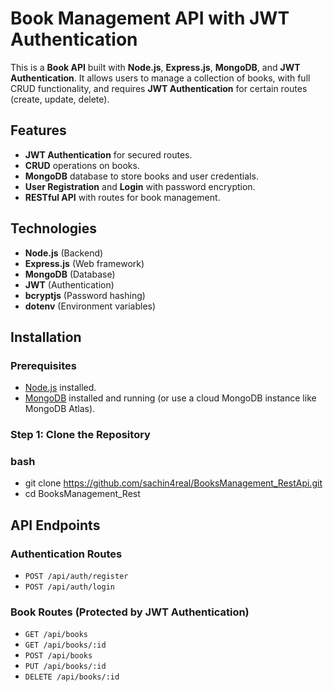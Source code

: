 # Book Management API with JWT Authentication

This is a  **Book API** built with **Node.js**, **Express.js**, **MongoDB**, and **JWT Authentication**. It allows users to manage a collection of books, with full CRUD functionality, and requires **JWT Authentication** for certain routes (create, update, delete).

## Features

- **JWT Authentication** for secured routes.
- **CRUD** operations on books.
- **MongoDB** database to store books and user credentials.
- **User Registration** and **Login** with password encryption.
- **RESTful API** with routes for book management.

## Technologies

- **Node.js** (Backend)
- **Express.js** (Web framework)
- **MongoDB** (Database)
- **JWT** (Authentication)
- **bcryptjs** (Password hashing)
- **dotenv** (Environment variables)

## Installation

### Prerequisites

- [Node.js](https://nodejs.org/en/download/) installed.
- [MongoDB](https://www.mongodb.com/try/download/community) installed and running (or use a cloud MongoDB instance like MongoDB Atlas).

### Step 1: Clone the Repository

### bash
- git clone https://github.com/sachin4real/BooksManagement_RestApi.git
- cd BooksManagement_Rest


## API Endpoints

### Authentication Routes

- `POST /api/auth/register`
- `POST /api/auth/login`

### Book Routes (Protected by JWT Authentication)

- `GET /api/books`
- `GET /api/books/:id`
- `POST /api/books`
- `PUT /api/books/:id`
- `DELETE /api/books/:id`
